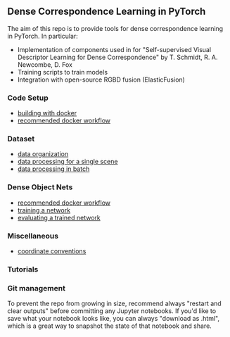 ## Dense Correspondence Learning in PyTorch

The aim of this repo is to provide tools for dense correspondence learning in PyTorch.  In particular:

- Implementation of components used in for "Self-supervised Visual Descriptor Learning for Dense Correspondence" by T. Schmidt, R. A. Newcombe, D. Fox
- Training scripts to train models
- Integration with open-source RGBD fusion (ElasticFusion)
  
  
### Code Setup

- [building with docker](doc/docker_build_instructions.md)
- [recommended docker workflow ](doc/recommended_workflow.md)


### Dataset

- [data organization](doc/data_organization.md)
- [data processing for a single scene](doc/data_processing_single_scene.md)
- [data processing in batch](doc/data_processing_batch.md)


### Dense Object Nets
- [recommended docker workflow ](doc/recommended_workflow.md)
- [training a network](doc/training.md)
- [evaluating a trained network](doc/dcn_evaluation.md)


### Miscellaneous
- [coordinate conventions](doc/coordinate_conventions.md)

### Tutorials

### Git management

To prevent the repo from growing in size, recommend always "restart and clear outputs" before committing any Jupyter notebooks.  If you'd like to save what your notebook looks like, you can always "download as .html", which is a great way to snapshot the state of that notebook and share.
